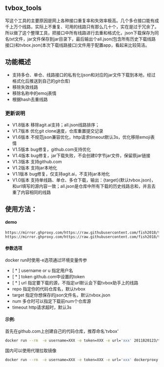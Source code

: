 ## tvbox_tools
写这个工具的主要原因是网上各种接口重复率和失效率极高。几个多仓接口能有成千上万个线路，实际上不重复、可用的线路只有那么几十个，实在是过于冗余了。所以做了这个整理工具，把接口中所有线路进行去重和格式化，json下载保存为同名txt文件，jar文件保存到jar目录下，最后输出个all.json(包含所有历史下载线路接口)和tvbox.json(本次下载线路接口)文件用于配置app，看起来比较简洁。

## 功能概述
- 支持多仓、单仓、线路接口的私有化(json和对应的jar文件下载到本地，经过格式化后推送到自己的git仓库)
- 移除失效线路
- 移除名称中的emoj表情
- 根据hash去重线路

### 更新说明
- V1.8版本 移除agit.ai支持；all.json线路排序；
- V1.7版本 优化git clone速度，仓库重置提交记录
- V1.6版本 不规范json兼容优化，http请求timeout默认3s，优化移除emoji表情
- V1.5版本 bug修复，github.com支持优化
- V1.4版本 bug修复，jar下载失败，不会创建0字节jar文件，保留原jar链接
- V1.3版本 支持github.com
- V1.2版本 支持jar本地化
- V1.1版本 bug修复，仅支持agit.ai，不支持jar本地化
- V1.0版本 支持单线路、单仓、多仓下载，输出：{target}(默认tvbox.json)，和url填写的源内容一致；all.json是仓库中所有下载的历史线路总和，并且去重了内容相同的线路

## 使用方法：

#### demo
```
https://mirror.ghproxy.com/https://raw.githubusercontent.com/fish2018/tvbox/master/tvbox.json
https://mirror.ghproxy.com/https://raw.githubusercontent.com/fish2018/tvbox/master/all.json
```

#### 参数选项 
docker run时使用-e选项通过环境变量传参

- [ * ] username or u 指定用户名
- [ * ] token github.com中设置的token
- [ * ] url 指定要下载的源，不指定url默认会下载tvbox助手上的线路
- repo 指定你的代码仓库名，默认tvbox
- target 指定你想保存的json文件名，默认tvbox.json
- num 多仓时可以指定下载前num个仓库源
- timeout http请求超时，默认3s

#### 示例:
首先在github.com上创建自己的代码仓库，推荐命名'tvbox'

```bash
docker run --rm  -e username=XXX -e token=XXX -e url='xxx' 2011820123/tvbox
```

国内可以使用代理拉取镜像
```bash
docker run --rm  -e username=XXX -e token=XXX -e url='xxx' dockerproxy.com/2011820123/tvbox:latest
```
  
